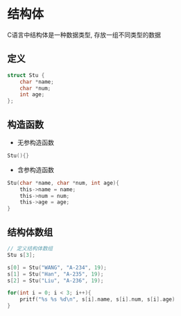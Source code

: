 <!--
 * @Description: 
 * @Version: 1.0
 * @Author: DaLao
 * @Email:  
 * @Date: 2021-01-16 17:59:34
 * @LastEditors: daLao
 * @LastEditTime: 2023-04-17 16:04:13
-->

# 结构体

C语言中结构体是一种数据类型, 存放一组不同类型的数据

## 定义

```c++
struct Stu {
    char *name;
    char *num;
    int age;
};
```

## 构造函数

- 无参构造函数

```c
Stu(){}
```

- 含参构造函数

```c
Stu(char *name, char *num, int age){
    this->name = name;
    this->num = num;
    this->age = age;
}
```

## 结构体数组

```c++
// 定义结构体数组
Stu s[3];

s[0] = Stu("WANG", "A-234", 19);
s[1] = Stu("Han", "A-235", 19);
s[2] = Stu("Liu", "A-236", 19);

for(int i = 0; i < 3; i++){
    pritf("%s %s %d\n", s[i].name, s[i].num, s[i].age)
}
```